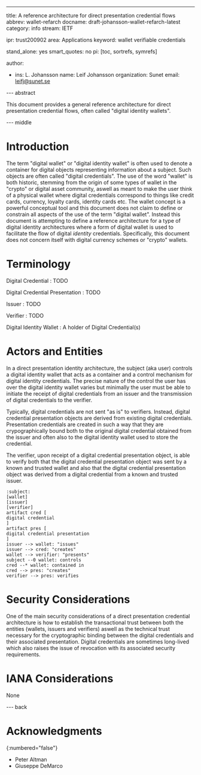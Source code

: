 ---
title: A reference architecture for direct presentation credential flows
abbrev: wallet-refarch
docname: draft-johansson-wallet-refarch-latest
category: info
stream: IETF

ipr: trust200902
area: Applications
keyword: wallet verifiable credentials

stand_alone: yes
smart_quotes: no
pi: [toc, sortrefs, symrefs]

author:

  -
     ins: L. Johansson
     name: Leif Johansson
     organization: Sunet
     email: leifj@sunet.se

--- abstract

This document provides a general reference architecture for direct presentation credential flows, often called "digital identity wallets".

--- middle

# Introduction

The term "digital wallet" or "digital identity wallet" is often used to denote a container for digital objects representing information about a subject. Such objects are often called "digital credentials". The use of the word "wallet" is both historic, stemming from the origin of some types of wallet in the "crypto" or digital asset community, aswell as meant to make the user think of a physical wallet where digital credentials correspond to things like credit cards, currency, loyalty cards, identity cards etc. The wallet concept is a powerful conceptual tool and this document does not claim to define or constrain all aspects of the use of the term "digital wallet". Instead this document is attempting to define a reference architecture for a type of digital identity architectures where a form of digital wallet is used to facilitate the flow of digital _identity_ credentials. Specifically, this document does not concern itself with digital currency schemes or "crypto" wallets.

# Terminology

Digital Credential
: TODO

Digital Credential Presentation
: TODO

Issuer
: TODO

Verifier
: TODO

Digital Identity Wallet
: A holder of Digital Credential(s)

# Actors and Entities

In a direct presentation identity architecture, the subject (aka user) controls a digital identity wallet that acts as a container and a control mechanism for digital identity credentials. The precise nature of the control the user has over the digital identity wallet varies but minimally the user must be able to initiate the receipt of digital credentials from an issuer and the transmission of  digital credentials to the verifier.

Typically, digital credentials are not sent "as is" to verifiers. Instead, digital credential presentation objects are derived from existing digital credentials. Presentation credentials are created in such a way that they are crypographically bound both to the original digital credential obtained from the issuer and often also to the digital identity wallet used to store the credential.

The verifier, upon receipt of a digital credential presentation object, is able to verify both that the digital credential presentation object was sent by a known and trusted wallet and also that the digital credential presentation object was derived from a digital credential from a known and trusted issuer.

~~~~ plantuml
:subject:
[wallet]
[issuer]
[verifier]
artifact cred [
digital credential
]
artifact pres [
digital credential presentation
]
issuer --> wallet: "issues"
issuer --> cred: "creates"
wallet --> verifier: "presents"
subject --0 wallet: controls
cred --* wallet: contained in
cred --> pres: "creates"
verifier --> pres: verifies
~~~~

# Security Considerations

One of the main security considerations of a direct presentation credential architecture is how to establish the transactional trust between both the entities (wallets, issuers and verifiers) aswell as the technical trust necessary for the cryptographic binding between the digital credentials and their associated presentation. Digital credentials are sometimes long-lived which also raises the issue of revocation with its associated security requirements.

# IANA Considerations

None

--- back

# Acknowledgments
{:numbered="false"}

* Peter Altman
* Giuseppe DeMarco
